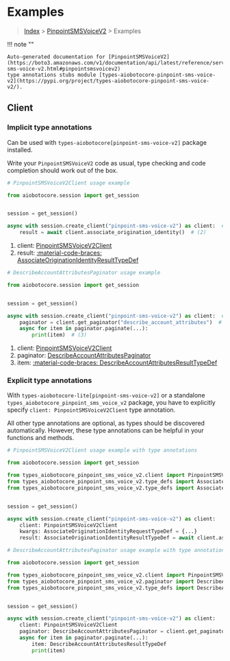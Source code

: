 # Examples

> [Index](../README.md) > [PinpointSMSVoiceV2](./README.md) > Examples

!!! note ""

    Auto-generated documentation for [PinpointSMSVoiceV2](https://boto3.amazonaws.com/v1/documentation/api/latest/reference/services/pinpoint-sms-voice-v2.html#pinpointsmsvoicev2)
    type annotations stubs module [types-aiobotocore-pinpoint-sms-voice-v2](https://pypi.org/project/types-aiobotocore-pinpoint-sms-voice-v2/).

## Client

### Implicit type annotations

Can be used with `types-aiobotocore[pinpoint-sms-voice-v2]` package installed.

Write your `PinpointSMSVoiceV2` code as usual,
type checking and code completion should work out of the box.



```python
# PinpointSMSVoiceV2Client usage example

from aiobotocore.session import get_session


session = get_session()

async with session.create_client("pinpoint-sms-voice-v2") as client:  # (1)
    result = await client.associate_origination_identity()  # (2)
```

1. client: [PinpointSMSVoiceV2Client](./client.md)
2. result: [:material-code-braces: AssociateOriginationIdentityResultTypeDef](./type_defs.md#associateoriginationidentityresulttypedef) 



```python
# DescribeAccountAttributesPaginator usage example

from aiobotocore.session import get_session


session = get_session()

async with session.create_client("pinpoint-sms-voice-v2") as client:  # (1)
    paginator = client.get_paginator("describe_account_attributes")  # (2)
    async for item in paginator.paginate(...):
        print(item)  # (3)
```

1. client: [PinpointSMSVoiceV2Client](./client.md)
2. paginator: [DescribeAccountAttributesPaginator](./paginators.md#describeaccountattributespaginator)
3. item: [:material-code-braces: DescribeAccountAttributesResultTypeDef](./type_defs.md#describeaccountattributesresulttypedef) 




### Explicit type annotations

With `types-aiobotocore-lite[pinpoint-sms-voice-v2]`
or a standalone `types_aiobotocore_pinpoint_sms_voice_v2` package, you have to explicitly specify
`client: PinpointSMSVoiceV2Client` type annotation.

All other type annotations are optional, as types should be discovered automatically.
However, these type annotations can be helpful in your functions and methods.


```python
# PinpointSMSVoiceV2Client usage example with type annotations

from aiobotocore.session import get_session

from types_aiobotocore_pinpoint_sms_voice_v2.client import PinpointSMSVoiceV2Client
from types_aiobotocore_pinpoint_sms_voice_v2.type_defs import AssociateOriginationIdentityResultTypeDef
from types_aiobotocore_pinpoint_sms_voice_v2.type_defs import AssociateOriginationIdentityRequestTypeDef


session = get_session()

async with session.create_client("pinpoint-sms-voice-v2") as client:
    client: PinpointSMSVoiceV2Client
    kwargs: AssociateOriginationIdentityRequestTypeDef = {...}
    result: AssociateOriginationIdentityResultTypeDef = await client.associate_origination_identity(**kwargs)
```



```python
# DescribeAccountAttributesPaginator usage example with type annotations

from aiobotocore.session import get_session

from types_aiobotocore_pinpoint_sms_voice_v2.client import PinpointSMSVoiceV2Client
from types_aiobotocore_pinpoint_sms_voice_v2.paginator import DescribeAccountAttributesPaginator
from types_aiobotocore_pinpoint_sms_voice_v2.type_defs import DescribeAccountAttributesResultTypeDef


session = get_session()

async with session.create_client("pinpoint-sms-voice-v2") as client:
    client: PinpointSMSVoiceV2Client
    paginator: DescribeAccountAttributesPaginator = client.get_paginator("describe_account_attributes")
    async for item in paginator.paginate(...):
        item: DescribeAccountAttributesResultTypeDef
        print(item)
```


